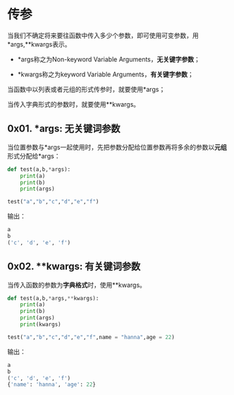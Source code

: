 # 传参

当我们不确定将来要往函数中传入多少个参数，即可使用可变参数，用*args,**kwargs表示。

- \*args称之为Non-keyword Variable Arguments，**无关键字参数**；

- \*kwargs称之为keyword Variable Arguments，**有关键字参数**；

当函数中以列表或者元组的形式传参时，就要使用*args；

当传入字典形式的参数时，就要使用**kwargs。



## 0x01. *args: 无关键词参数

当位置参数与\*args一起使用时，先把参数分配给位置参数再将多余的参数以**元组**形式分配给\*args：

```python
def test(a,b,*args):
    print(a)
    print(b)
    print(args)

test("a","b","c","d","e","f")
```

输出：

```python
a
b
('c', 'd', 'e', 'f')
```



## 0x02. **kwargs: 有关键词参数

当传入函数的参数为**字典格式**时，使用**kwargs。

```python
def test(a,b,*args,**kwargs):
    print(a)
    print(b)
    print(args)
    print(kwargs)

test("a","b","c","d","e","f",name = "hanna",age = 22)
```

输出：

```python
a
b
('c', 'd', 'e', 'f')
{'name': 'hanna', 'age': 22}
```

